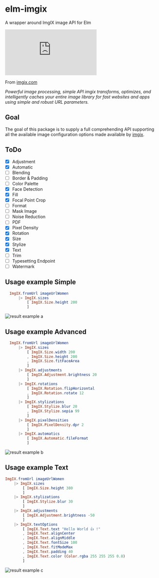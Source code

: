 # elm-imgix

A wrapper around ImgIX image API for Elm

![imgix logo](https://assets.imgix.net/presskit/imgix-presskit.pdf?page=3&fm=png&w=200)

From [imgix.com](https://www.imgix.com)

_Powerful image processing, simple API
imgix transforms, optimizes, and intelligently caches your entire image library for fast websites and apps using simple and robust URL parameters._

## Goal

The goal of this package is to supply a full comprehending API supporting all the available image configuration options made available by [imgix](https://www.imgix.com).

## ToDo

- [x] Adjustment
- [x] Automatic
- [ ] Blending
- [ ] Border & Padding
- [ ] Color Palette
- [x] Face Detection
- [x] Fill
- [x] Focal Point Crop
- [ ] Format
- [ ] Mask Image
- [ ] Noise Reduction
- [ ] PDF
- [x] Pixel Density
- [x] Rotation
- [x] Size
- [x] Stylize
- [x] Text
- [ ] Trim
- [ ] Typesetting Endpoint
- [ ] Watermark

## Usage example Simple

```elm
  ImgIX.fromUrl imageUrlWomen
      |> ImgIX.sizes
          [ ImgIX.Size.height 200
          ]


```
![result example a](https://static-a.imgix.net/woman.jpg?h=200)


## Usage example Advanced


```elm
  ImgIX.fromUrl imageUrlWomen
      |> ImgIX.sizes
          [ ImgIX.Size.width 200
          , ImgIX.Size.height 200
          , ImgIX.Size.fitFaceArea
          ]
      |> ImgIX.adjustments
          [ ImgIX.Adjustment.brightness 20
          ]
      |> ImgIX.rotations
          [ ImgIX.Rotation.flipHorizontal
          , ImgIX.Rotation.rotate 12
          ]
      |> ImgIX.stylizations
          [ ImgIX.Stylize.blur 20
          , ImgIX.Stylize.sepia 99
          ]
      |> ImgIX.pixelDensities
          [ ImgIX.PixelDensity.dpr 2
          ]
      |> ImgIX.automatics
          [ ImgIX.Automatic.fileFormat
          ]


```

![result example b](https://static-a.imgix.net/woman.jpg?w=200&h=200&fit=facearea&dpr=2&rot=12&flip=h&bri=20&auto=format&blur=20&sepia=99)


## Usage example Text
```elm
ImgIX.fromUrl imageUrlWomen
    |> ImgIX.sizes
        [ ImgIX.Size.height 380
        ]
    |> ImgIX.stylizations
        [ ImgIX.Stylize.blur 30
        ]
    |> ImgIX.adjustments
        [ ImgIX.Adjustment.brightness -50
        ]
    |> ImgIX.textOptions
        [ ImgIX.Text.text "Hello World 👍 !"
        , ImgIX.Text.alignCenter
        , ImgIX.Text.alignMiddle
        , ImgIX.Text.fontSize 100
        , ImgIX.Text.fitModeMax
        , ImgIX.Text.padding 40
        , ImgIX.Text.color (Color.rgba 255 255 255 0.8)
        ]
```
![result example c](https://static-a.imgix.net/woman.jpg?h=380&bri=-50&auto=&blur=30&txt=Hello%20World%20%F0%9F%91%8D%20!&txtalign=center%2Cmiddle&txtsize=100&txtfit=max&txtpad=40&txtclr=ccffffff)

